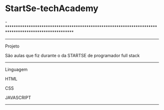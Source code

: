 # StartSe-techAcademy
*-********************************************************************************************************




*******************************************************************************************************
Projeto

São aulas que fiz durante o da STARTSE de programador full stack 

*****************************************************************************************************
Linguagem

HTML

CSS


JAVASCRIPT
*****************************************************************************************************
